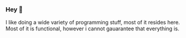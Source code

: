### Hey 👋

I like doing a wide variety of programming stuff, most of it resides here. Most of it is functional, however i cannot gauarantee that everything is. 



